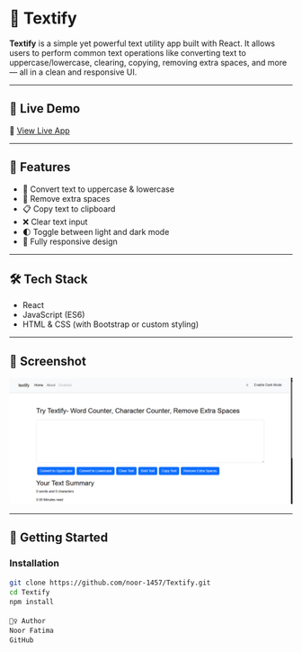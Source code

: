 # 📝 Textify

**Textify** is a simple yet powerful text utility app built with React. It allows users to perform common text operations like converting text to uppercase/lowercase, clearing, copying, removing extra spaces, and more — all in a clean and responsive UI.

---

## 🚀 Live Demo

🔗 [View Live App](https://noor-1457.github.io/Textify/) <!-- Replace if using a different hosting -->

---

## 🔧 Features

- 🔡 Convert text to uppercase & lowercase
- 🧹 Remove extra spaces
- 📋 Copy text to clipboard
- ❌ Clear text input
- 🌓 Toggle between light and dark mode
- 📱 Fully responsive design

---

## 🛠️ Tech Stack

- React
- JavaScript (ES6)
- HTML & CSS (with Bootstrap or custom styling)

---

## 📸 Screenshot

![Textify Screenshot](./screenshot.png) <!-- Add this file to repo root -->

---

## 🧪 Getting Started

### Installation

```bash
git clone https://github.com/noor-1457/Textify.git
cd Textify
npm install

🙋‍♀️ Author
Noor Fatima
GitHub

